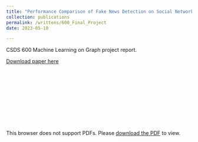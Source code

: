 ```yaml
---
title: "Performance Comparison of Fake News Detection on Social Networks"
collection: publications
permalink: /writtens/600_Final_Project
date: 2023-05-10

---
```


CSDS 600 Machine Learning on Graph project report. 

[Download paper here](/files/600_Final_Project.pdf)

<object data="/files/600_Final_Project.pdf" type="application/pdf" width="700px" height="700px">
    <embed src="/files/600_Final_Project.pdf">
        <p>This browser does not support PDFs. Please <a href="/files/600_Final_Project.pdf">download the PDF</a> to view.</p>
    </embed>
</object>